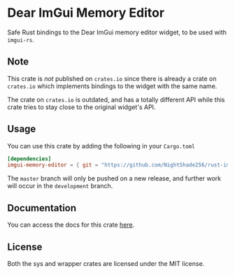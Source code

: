 # Dear ImGui Memory Editor

Safe Rust bindings to the Dear ImGui memory editor widget, to be used with `imgui-rs`.

## Note

This crate is *not* published on `crates.io` since there is already
a crate on `crates.io` which implements bindings to the widget with the same name.

The crate on `crates.io` is outdated, and has a totally different API while
this crate tries to stay close to the original widget's API.

## Usage

You can use this crate by adding the following in your `Cargo.toml`

```toml
[dependencies]
imgui-memory-editor = { git = "https://github.com/NightShade256/rust-imgui-memory-editor" }
```

The `master` branch will only be pushed on a new release, and further work will
occur in the `development` branch.

## Documentation

You can access the docs for this crate [here](https://nightshade256.github.io/rust-imgui-memory-editor/imgui_memory_editor/index.html).

## License

Both the sys and wrapper crates are licensed under the MIT license.
